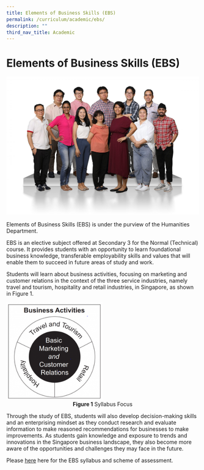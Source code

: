 ```yaml
---
title: Elements of Business Skills (EBS)
permalink: /curriculum/academic/ebs/
description: ""
third_nav_title: Academic
---
```

# **Elements of Business Skills (EBS)**

![](/images/Humanities-1536x1097.jpg)

Elements of Business Skills (EBS) is under the purview of the Humanities Department. 

EBS is an elective subject offered at Secondary 3 for the Normal (Technical) course. It provides students with an opportunity to learn foundational business knowledge, transferable employability skills and values that will enable them to succeed in future areas of study and work. 

Students will learn about business activities, focusing on marketing and customer relations in the context of the three service industries, namely travel and tourism, hospitality and retail industries, in Singapore, as shown in Figure 1.

<img src="/images/EBS-296x300.png" style="width:50%">
<center><b>Figure 1</b> Syllabus Focus</center>

Through the study of EBS, students will also develop decision-making skills and an enterprising mindset as they conduct research and evaluate information to make reasoned recommendations for businesses to make improvements. As students gain knowledge and exposure to trends and innovations in the Singapore business landscape, they also become more aware of the opportunities and challenges they may face in the future.

Please [here](/files/7066_y22_sy.pdf) here for the EBS syllabus and scheme of assessment.